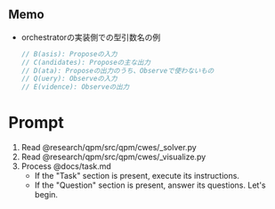 ## Memo
* orchestratorの実装側での型引数名の例
    ```go
    // B(asis): Proposeの入力
    // C(andidates): Proposeの主な出力
    // D(ata): Proposeの出力のうち、Observeで使わないもの
    // Q(uery): Observeの入力
    // E(vidence): Observeの出力
    ```

# Prompt
1. Read @research/qpm/src/qpm/cwes/_solver.py
2. Read @research/qpm/src/qpm/cwes/_visualize.py
3. Process @docs/task.md
   - If the "Task" section is present, execute its instructions.
   - If the "Question" section is present, answer its questions.
Let's begin.
